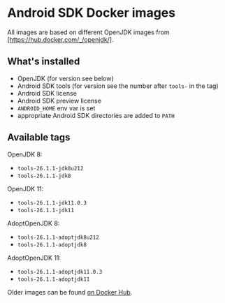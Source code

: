 # Android SDK Docker images

All images are based on different OpenJDK images from [https://hub.docker.com/_/openjdk/].

## What's installed
- OpenJDK (for version see below)
- Android SDK tools (for version see the number after `tools-` in the tag)
- Android SDK license
- Android SDK preview license
- `ANDROID_HOME` env var is set
- appropriate Android SDK directories are added to `PATH`

## Available tags

OpenJDK 8:
- `tools-26.1.1-jdk8u212`
- `tools-26.1.1-jdk8`

OpenJDK 11:
- `tools-26.1.1-jdk11.0.3`
- `tools-26.1.1-jdk11`

AdoptOpenJDK 8:
- `tools-26.1.1-adoptjdk8u212`
- `tools-26.1.1-adoptjdk8`

AdoptOpenJDK 11:
- `tools-26.1.1-adoptjdk11.0.3`
- `tools-26.1.1-adoptjdk11`


Older images can be found [on Docker Hub](https://hub.docker.com/r/gabrielittner/android-sdk/tags/).
